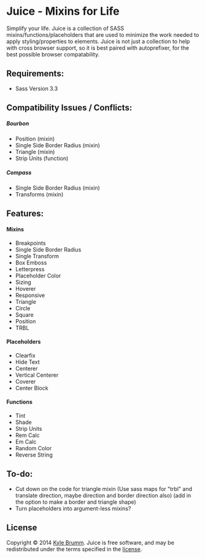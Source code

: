 # Juice - Mixins for Life

Simplify your life. Juice is a collection of SASS mixins/functions/placeholders that are used to minimize the work needed to apply styling/properties to elements. Juice is not just a collection to help with cross browser support, so it is best paired with autoprefixer, for the best possible browser compatability.

## Requirements:

+ Sass Version 3.3

## Compatibility Issues / Conflicts:

##### Bourbon

+ Position (mixin)
+ Single Side Border Radius (mixin)
+ Triangle (mixin)
+ Strip Units (function)

##### Compass

+ Single Side Border Radius (mixin)
+ Transforms (mixin)

## Features:

#### Mixins

+ Breakpoints
+ Single Side Border Radius
+ Single Transform
+ Box Emboss
+ Letterpress
+ Placeholder Color
+ Sizing
+ Hoverer
+ Responsive
+ Triangle
+ Circle
+ Square
+ Position
+ TRBL

#### Placeholders

+ Clearfix
+ Hide Text
+ Centerer
+ Vertical Centerer
+ Coverer
+ Center Block

#### Functions

+ Tint
+ Shade
+ Strip Units
+ Rem Calc
+ Em Calc
+ Random Color
+ Reverse String

## To-do:

+ Cut down on the code for triangle mixin (Use sass maps for "trbl" and translate direction, maybe direction and border direction also) (add in the option to make a border and triangle shape)
+ Turn placeholders into argument-less mixins?

## License

Copyright © 2014 [Kyle Brumm](http://kylebrumm.com). Juice is free software, and may be redistributed under the terms specified in the [license](LICENSE.md).
